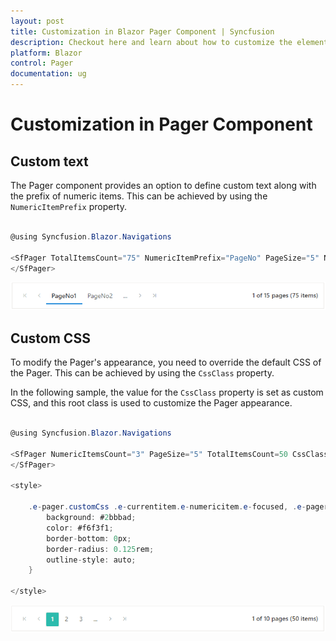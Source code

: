 ```yaml
---
layout: post
title: Customization in Blazor Pager Component | Syncfusion
description: Checkout here and learn about how to customize the elements of Syncfusion Blazor Pager component and much more.
platform: Blazor
control: Pager
documentation: ug
---
```


# Customization in Pager Component

## Custom text

The Pager component provides an option to define custom text along with the prefix of numeric items. This can be achieved by using the `NumericItemPrefix` property.

```csharp

@using Syncfusion.Blazor.Navigations

<SfPager TotalItemsCount="75" NumericItemPrefix="PageNo" PageSize="5" NumericItemsCount="2">
</SfPager>

```

![Blazor Pager with Custom Text](./images/blazor-pager-custom-text.png)

## Custom CSS

To modify the Pager's appearance, you need to override the default CSS of the Pager. This can be achieved by using the `CssClass` property.

In the following sample, the value for the `CssClass` property is set as custom CSS, and this root class is used to customize the Pager appearance.

```csharp

@using Syncfusion.Blazor.Navigations

<SfPager NumericItemsCount="3" PageSize="5" TotalItemsCount=50 CssClass=customCss>
</SfPager>

<style>

    .e-pager.customCss .e-currentitem.e-numericitem.e-focused, .e-pager.customCss .e-currentitem{
        background: #2bbbad;
        color: #f6f3f1;
        border-bottom: 0px;
        border-radius: 0.125rem;
        outline-style: auto;
    }
        
</style>

```

![Blazor Pager with Custom CSS](./images/blazor-pager-custom-css.png)